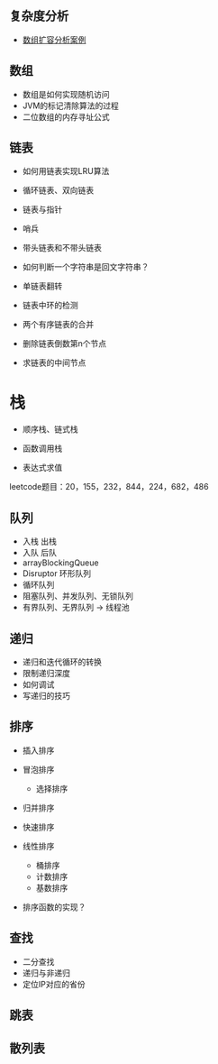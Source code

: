 ## 复杂度分析
- [数组扩容分析案例](src/main/java/geektime/ComplexityAnalysis.java)
## 数组
- 数组是如何实现随机访问
- JVM的标记清除算法的过程
- 二位数组的内存寻址公式
## 链表
- 如何用链表实现LRU算法
- 循环链表、双向链表
- 链表与指针
- 哨兵
- 带头链表和不带头链表

- 如何判断一个字符串是回文字符串？
- 单链表翻转
- 链表中环的检测
- 两个有序链表的合并
- 删除链表倒数第n个节点
- 求链表的中间节点
# 栈
- 顺序栈、链式栈
- 函数调用栈

- 表达式求值

leetcode题目：20，155，232，844，224，682，486

## 队列
- 入栈 出栈
- 入队 后队
- arrayBlockingQueue
- Disruptor 环形队列
- 循环队列
- 阻塞队列、并发队列、无锁队列
- 有界队列、无界队列 -> 线程池

## 递归
- 递归和迭代循环的转换
- 限制递归深度
- 如何调试
- 写递归的技巧
## 排序
 - 插入排序
 - 冒泡排序
   - 选择排序
 
 - 归并排序
 - 快速排序
   
 - 线性排序
    - 桶排序
    - 计数排序
    - 基数排序   

- 排序函数的实现？

## 查找
- 二分查找
- 递归与非递归
- 定位IP对应的省份

## 跳表

## 散列表
